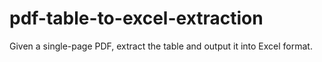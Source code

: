# pdf-table-to-excel-extraction
Given a single-page PDF, extract the table and output it into Excel format.
